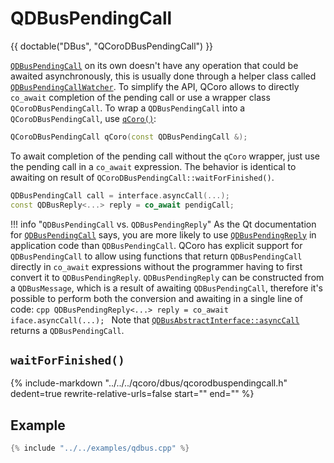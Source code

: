 <!--
SPDX-FileCopyrightText: 2022 Daniel Vrátil <dvratil@kde.org>

SPDX-License-Identifier: GFDL-1.3-or-later
-->

# QDBusPendingCall

{{ doctable("DBus", "QCoroDBusPendingCall") }}


[`QDBusPendingCall`][qdoc-qdbuspendingcall] on its own doesn't have any operation that could
be awaited asynchronously, this is usually done through a helper class called
[`QDBusPendingCallWatcher`][qdoc-qdbuspendingcallwatcher]. To simplify the API, QCoro allows to
directly `co_await` completion of the pending call or use a wrapper class `QCoroDBusPendingCall`.
To wrap a `QDBusPendingCall` into a `QCoroDBusPendingCall`, use [`qCoro()`][qcoro-coro]:

```cpp
QCoroDBusPendingCall qCoro(const QDBusPendingCall &);
```

To await completion of the pending call without the `qCoro` wrapper, just use the pending call
in a `co_await` expression. The behavior is identical to awaiting on result of
`QCoroDBusPendingCall::waitForFinished()`.

```cpp
QDBusPendingCall call = interface.asyncCall(...);
const QDBusReply<...> reply = co_await pendigCall;
```

!!! info "`QDBusPendingCall` vs. `QDBusPendingReply`"
    As the Qt documentation for [`QDBusPendingCall`][qdoc-qdbuspendingcall] says, you are more likely to use
    [`QDBusPendingReply`][qdoc-qdbuspendingreply] in application code than `QDBusPendingCall`. QCoro has explicit
    support for `QDBusPendingCall` to allow using functions that return `QDBusPendingCall` directly in `co_await`
    expressions without the programmer having to first convert it to `QDBusPendingReply`. `QDBusPendingReply` can
    be constructed from a `QDBusMessage`, which is a result of awaiting `QDBusPendingCall`, therefore it's possible
    to perform both the conversion and awaiting in a single line of code:
    ```cpp
    QDBusPendingReply<...> reply = co_await iface.asyncCall(...);
    ```
    Note that [`QDBusAbstractInterface::asyncCall`][qdoc-qdbusabstractinterface-asyncCall] returns
    a `QDBusPendingCall`.

## `waitForFinished()`

{% include-markdown "../../../qcoro/dbus/qcorodbuspendingcall.h"
    dedent=true
    rewrite-relative-urls=false
    start="<!-- doc-waitForFinished-start -->"
    end="<!-- doc-waitForFinished-end -->" %}

## Example

```cpp
{% include "../../examples/qdbus.cpp" %}
```

[qdoc-qdbuspendingcall]: https://doc.qt.io/qt-5/qdbuspendingcall.html
[qdoc-qdbuspendingreply]: https://doc.qt.io/qt-5/qdbuspendingreply.html
[qdoc-qdbuspendingcallwatcher]: https://doc.qt.io/qt-5/qdbuspendingcallwatcher.html
[qdoc-qdbuspendingcallwatcher-finished]: https://doc.qt.io/qt-5/qdbuspendingcallwatcher.html#finished
[qdoc-qdbusabstractinterface-asyncCall]: https://doc.qt.io/qt-5/qdbusabstractinterface.html#asyncCall-1
[qcoro-coro]: ../coro/coro.md
